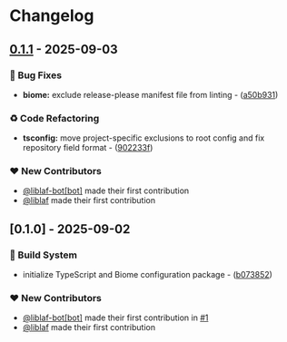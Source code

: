 # Changelog

## [0.1.1](https://github.com/liblaf/ts-config/compare/v0.1.0..v0.1.1) - 2025-09-03

### 🐛 Bug Fixes

- **biome:** exclude release-please manifest file from linting - ([a50b931](https://github.com/liblaf/ts-config/commit/a50b93132453c2fd3898ad9c661feb0fe4f36769))

### ♻ Code Refactoring

- **tsconfig:** move project-specific exclusions to root config and fix repository field format - ([902233f](https://github.com/liblaf/ts-config/commit/902233f5c42d03b2d42e6b238cc05b1053aae7f8))

### ❤️ New Contributors

- [@liblaf-bot[bot]](https://github.com/apps/liblaf-bot) made their first contribution
- [@liblaf](https://github.com/liblaf) made their first contribution

## [0.1.0] - 2025-09-02

### 👷 Build System

- initialize TypeScript and Biome configuration package - ([b073852](https://github.com/liblaf/ts-config/commit/b07385200211e36fc889ce04a27faa0004359bbd))

### ❤️ New Contributors

- [@liblaf-bot[bot]](https://github.com/apps/liblaf-bot) made their first contribution in [#1](https://github.com/liblaf/ts-config/pull/1)
- [@liblaf](https://github.com/liblaf) made their first contribution
